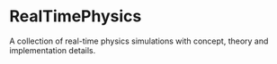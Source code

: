 # RealTimePhysics
A collection of real-time physics simulations with concept, theory and implementation details.
